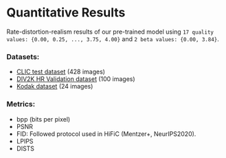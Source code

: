 # Quantitative Results

Rate-distortion-realism results of our pre-trained model using `17 quality values: {0.00, 0.25, ..., 3.75, 4.00}` and `2 beta values: {0.00, 3.84}`.

### Datasets:
- [CLIC test dataset](https://www.tensorflow.org/datasets/catalog/clic) (428 images)
- [DIV2K HR Validation dataset](https://data.vision.ee.ethz.ch/cvl/DIV2K/) (100 images)
- [Kodak dataset](https://r0k.us/graphics/kodak/) (24 images)

### Metrics:
- bpp (bits per pixel)
- PSNR
- FID: Followed protocol used in HiFiC (Mentzer+, NeurIPS2020).
- LPIPS
- DISTS